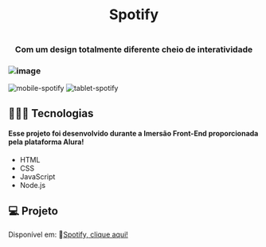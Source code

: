<h1 align="center"> Spotify </h1>

<h3 align="center">
<br>Com um design totalmente diferente cheio de interatividade<br/>
</h3>

### ![image](https://github.com/marostegaf/Spotify/assets/103620713/1f26df1e-8685-46bf-a4bc-a5e5297238de)

![mobile-spotify](https://github.com/marostegaf/Spotify/assets/103620713/ea1df392-ec2b-4461-b28f-2f9fed0ebca3)
![tablet-spotify](https://github.com/marostegaf/Spotify/assets/103620713/6e2dde87-e88d-454d-9c6e-203b70a0e5d7)

## 🧑🏻‍💻 Tecnologias
#### Esse projeto foi desenvolvido durante a Imersão Front-End proporcionada pela plataforma Alura!
- HTML
- CSS
- JavaScript
- Node.js
  
## 💻 Projeto
Disponível em: 🔗[Spotify, clique aqui!](https://spotify-mm.vercel.app/)


